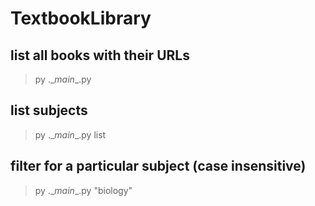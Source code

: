 # TextbookLibrary

## list all books with their URLs
> py .\__main__.py

## list subjects
> py .\__main__.py list

## filter for a particular subject (case insensitive)
>py .\__main__.py "biology"
